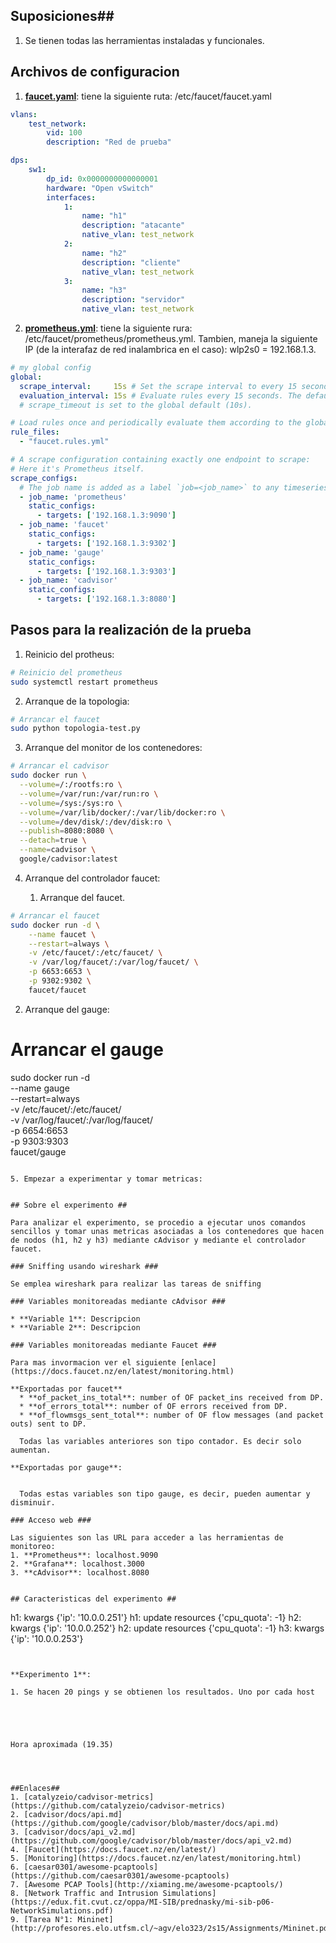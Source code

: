 

## Suposiciones##

1. Se tienen todas las herramientas instaladas y funcionales.

## Archivos de configuracion ##

1. [**faucet.yaml**](faucet.yaml): tiene la siguiente ruta: /etc/faucet/faucet.yaml

```yaml
vlans:
    test_network:
        vid: 100
        description: "Red de prueba"

dps:
    sw1:
        dp_id: 0x0000000000000001
        hardware: "Open vSwitch"
        interfaces:
            1:
                name: "h1"
                description: "atacante"
                native_vlan: test_network
            2:
                name: "h2"
                description: "cliente"
                native_vlan: test_network
            3:
                name: "h3"
                description: "servidor"
                native_vlan: test_network
```

2. [**prometheus.yml**](prometheus.yml): tiene la siguiente rura: /etc/faucet/prometheus/prometheus.yml. Tambien, maneja la siguiente IP (de la interafaz de red inalambrica en el caso): wlp2s0 = 192.168.1.3. 

```yml
# my global config
global:
  scrape_interval:     15s # Set the scrape interval to every 15 seconds. Default is every 1 minute.
  evaluation_interval: 15s # Evaluate rules every 15 seconds. The default is every 1 minute.
  # scrape_timeout is set to the global default (10s).

# Load rules once and periodically evaluate them according to the global 'evaluation_interval'.
rule_files:
  - "faucet.rules.yml"

# A scrape configuration containing exactly one endpoint to scrape:
# Here it's Prometheus itself.
scrape_configs:
  # The job name is added as a label `job=<job_name>` to any timeseries scraped from this config.
  - job_name: 'prometheus'
    static_configs:
      - targets: ['192.168.1.3:9090']
  - job_name: 'faucet'
    static_configs:
      - targets: ['192.168.1.3:9302']
  - job_name: 'gauge'
    static_configs:
      - targets: ['192.168.1.3:9303']
  - job_name: 'cadvisor'
    static_configs:
      - targets: ['192.168.1.3:8080']
```

## Pasos para la realización de la prueba ##

1. Reinicio del protheus:

```bash
# Reinicio del prometheus
sudo systemctl restart prometheus
```

2. Arranque de la topologia:

```bash
# Arrancar el faucet
sudo python topologia-test.py
```


3. Arranque del monitor de los contenedores:

```bash
# Arrancar el cadvisor
sudo docker run \
  --volume=/:/rootfs:ro \
  --volume=/var/run:/var/run:ro \
  --volume=/sys:/sys:ro \
  --volume=/var/lib/docker/:/var/lib/docker:ro \
  --volume=/dev/disk/:/dev/disk:ro \
  --publish=8080:8080 \
  --detach=true \
  --name=cadvisor \
  google/cadvisor:latest
```

4. Arranque del controlador faucet:

   1. Arranque del faucet.

```bash
# Arrancar el faucet
sudo docker run -d \
    --name faucet \
    --restart=always \
    -v /etc/faucet/:/etc/faucet/ \
    -v /var/log/faucet/:/var/log/faucet/ \
    -p 6653:6653 \
    -p 9302:9302 \
    faucet/faucet
```

   2. Arranque del gauge:

# Arrancar el gauge
sudo docker run -d \
    --name gauge \
    --restart=always \
    -v /etc/faucet/:/etc/faucet/ \
    -v /var/log/faucet/:/var/log/faucet/ \
    -p 6654:6653 \
    -p 9303:9303 \
    faucet/gauge
```

5. Empezar a experimentar y tomar metricas:


## Sobre el experimento ##

Para analizar el experimento, se procedio a ejecutar unos comandos sencillos y tomar unas metricas asociadas a los contenedores que hacen de nodos (h1, h2 y h3) mediante cAdvisor y mediante el controlador faucet.

### Sniffing usando wireshark ###

Se emplea wireshark para realizar las tareas de sniffing 

### Variables monitoreadas mediante cAdvisor ###

* **Variable 1**: Descripcion 
* **Variable 2**: Descripcion

### Variables monitoreadas mediante Faucet ###

Para mas invormacion ver el siguiente [enlace](https://docs.faucet.nz/en/latest/monitoring.html)

**Exportadas por faucet**
  * **of_packet_ins_total**: number of OF packet_ins received from DP.	
  * **of_errors_total**: number of OF errors received from DP.
  * **of_flowmsgs_sent_total**: number of OF flow messages (and packet outs) sent to DP.

  Todas las variables anteriores son tipo contador. Es decir solo aumentan.

**Exportadas por gauge**:
  

  Todas estas variables son tipo gauge, es decir, pueden aumentar y disminuir.

### Acceso web ###

Las siguientes son las URL para acceder a las herramientas de monitoreo:
1. **Prometheus**: localhost.9090
2. **Grafana**: localhost.3000
3. **cAdvisor**: localhost.8080


## Caracteristicas del experimento ##

```
h1: kwargs {'ip': '10.0.0.251'}
h1: update resources {'cpu_quota': -1}
h2: kwargs {'ip': '10.0.0.252'}
h2: update resources {'cpu_quota': -1}
h3: kwargs {'ip': '10.0.0.253'}
```


**Experimento 1**:

1. Se hacen 20 pings y se obtienen los resultados. Uno por cada host





Hora aproximada (19.35)




##Enlaces##
1. [catalyzeio/cadvisor-metrics](https://github.com/catalyzeio/cadvisor-metrics)
2. [cadvisor/docs/api.md](https://github.com/google/cadvisor/blob/master/docs/api.md)
3. [cadvisor/docs/api_v2.md](https://github.com/google/cadvisor/blob/master/docs/api_v2.md)
4. [Faucet](https://docs.faucet.nz/en/latest/)
5. [Monitoring](https://docs.faucet.nz/en/latest/monitoring.html)
6. [caesar0301/awesome-pcaptools](https://github.com/caesar0301/awesome-pcaptools)
7. [Awesome PCAP Tools](http://xiaming.me/awesome-pcaptools/)
8. [Network Traffic and Intrusion Simulations](https://edux.fit.cvut.cz/oppa/MI-SIB/prednasky/mi-sib-p06-NetworkSimulations.pdf)
9. [Tarea N°1: Mininet](http://profesores.elo.utfsm.cl/~agv/elo323/2s15/Assignments/Mininet.pdf)


